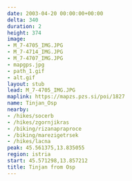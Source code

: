 ```yaml
---
date: 2003-04-20 00:00:00+00:00
delta: 340
duration: 2
height: 374
image:
- M_7-4705_IMG.JPG
- M_7-4714_IMG.JPG
- M_7-4707_IMG.JPG
- mapgps.jpg
- path_1.gif
- alt.gif
layout: stub
lead: M_7-4705_IMG.JPG
maplink: https://mapzs.pzs.si/poi/1827
name: Tinjan_Osp
nearby:
- /hikes/socerb
- /hikes/zgornjikras
- /biking/rizanapraproce
- /biking/marezigetrsek
- /hikes/lacna
peak: 45.561375,13.835055
region: istria
start: 45.571298,13.857212
title: Tinjan from Osp
---
```

